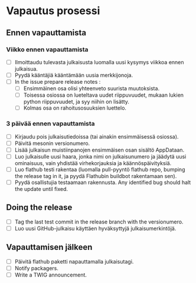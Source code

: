 # Vapautus prosessi

## Ennen vapauttamista

### Viikko ennen vapauttamista
- [ ] Ilmoittaudu tulevasta julkaisusta luomalla uusi kysymys viikkoa ennen julkaisua.
- [ ] Pyydä kääntäjiä kääntämään uusia merkkijonoja.
- [ ] In the issue prepare release notes :
  - [ ] Ensimmäinen osa olisi yhteenveto suurista muutoksista.
  - [ ] Toisessa osiossa on lueteltava uudet riippuvuudet, mukaan lukien python riippuvuudet, ja syy niihin on lisätty.
  - [ ] Kolmas osa on rahoitusosuuksien luettelo.

### 3 päivää ennen vapauttamista
- [ ] Kirjaudu pois julkaisutiedoissa (tai ainakin ensimmäisessä osiossa).
- [ ] Päivitä mesonin versionumero.
- [ ] Lisää julkaisun muistiinpanojen ensimmäisen osan sisältö AppDataan.
- [ ] Luo julkaisulle uusi haara, jonka nimi on julkaisunumero ja jäädytä uusi ominaisuus, vain yhdistää virhekorjauksia ja käännöspäivityksiä.
- [ ] Luo flathub testi rakentaa (luomalla pull-pyyntö flathub repo, bumping the release tag in it, ja pyydä Flathubin buildbot rakentamaan sen).
- [ ] Pyydä osallistujia testaamaan rakennusta. Any identified bug should halt the update until fixed.

## Doing the release
- [ ] Tag the last test commit in the release branch with the versionumero.
- [ ] Luo uusi GitHub-julkaisu käyttäen hyväksyttyjä julkaisumerkintöjä.

## Vapauttamisen jälkeen
- [ ] Päivitä flathub paketti napauttamalla julkaisutagi.
- [ ] Notify packagers.
- [ ] Write a TWIG announcement.
